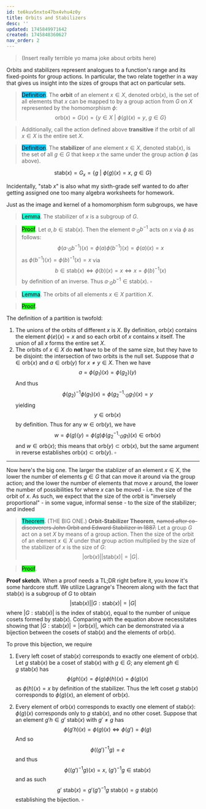 ```yaml
---
id: te6kuv5nxto47bx4vhu4z0y
title: Orbits and Stabilizers
desc: ''
updated: 1745849971642
created: 1745848360627
nav_order: 2
---
```


> (Insert really terrible yo mama joke about orbits here)

Orbits and stabilizers represent analogues to a function's range and its fixed-points for group actions. In particular, the two relate together in a way that gives us insight into the sizes of groups that act on particular sets.

> <span style="background-color: #03cafc; color: black;">Definition</span>. The **orbit** of an element $x \in X$, denoted $\text{orb}(x)$, is the set of all elements that $x$ can be mapped to by a group action from $G$ on $X$ represented by the homomorphism $\phi$:
$$
\text{orb}(x) = G(x) = \{y \in X\ |\ \phi(g)(x) = y,\ g \in G\}
$$

> Additionally, call the action defined above **transitive** if the orbit of all $x \in X$ is the entire set $X$.

> <span style="background-color: #03cafc; color: black;">Definition</span>. The **stabilizer** of ane element $x \in X$, denoted $\text{stab}(x)$, is the set of all $g \in G$ that keep $x$ the same under the group action $\phi$ (as above).

$$
\text{stab}(x) = G_x = \{g\ |\ \phi(g)(x) = x,\ g\in G\}
$$

Incidentally, "stab $x$" is also what my sixth-grade self wanted to do after getting assigned one too many algebra worksheets for homework.

Just as the image and kernel of a homomorphism form subgroups, we have

> <span style="background-color: #12ffd7; color: black;">Lemma</span>. The stabilizer of $x$ is a subgroup of $G$.

> <span style="background-color: #1eff12; color: black;">Proof</span>. Let $a, b \in \text{stab}(x)$. Then the element $a \cdot_G b^{-1}$ acts on $x$ via $\phi$ as follows:
$$
\phi(a\cdot_G b^{-1})(x) = \phi(a)\phi(b^{-1})(x) = \phi(a)(x) = x
$$
as $\phi(b^{-1})(x) = \phi(b)^{-1}(x) = x$ via
$$
b \in \text{stab}(x) \iff \phi(b)(x) = x \iff x =\phi(b)^{-1}(x) 
$$
by definition of an inverse. Thus $a \cdot_G b^{-1} \in \text{stab}(x)$. $\square$


> <span style="background-color: #12ffd7; color: black;">Lemma</span>. The orbits of all elements $x \in X$ partition $X$.

> <span style="background-color: #1eff12; color: black;">Proof</span>.

The definition of a partition is twofold:
1. The unions of the orbits of different $x$ is $X$. By definition, $\text{orb}(x)$ contains the element $\phi(e)(x) = x$ and so each orbit of $x$ contains $x$ itself. The union of all $x$ forms the entire set $X$.
2. The orbits of $x \in X$ do **not** have to be of the same size, but they have to be disjoint: the intersection of two orbits is the null set. Suppose that $a \in \text{orb}(x)$ and $a \in \text{orb}(y)$ for $x \neq y \in X$. Then we have
$$
a = \phi(g_1)(x) = \phi(g_2)(y)
$$
And thus
$$
\phi(g_2)^{-1}\phi(g_1)(x) = \phi(g_2^{-1}\cdot_G g_1)(x) = y
$$
yielding
$$
y \in \text{orb}(x)
$$
by definition. Thus for any $w \in \text{orb}(y)$, we have
$$
w = \phi(g)(y) = \phi(g)\phi(g_2^{-1}\cdot_G g_1)(x) \in \text{orb}(x)
$$
and $w \in \text{orb}(x)$; this means that $\text{orb}(y) \subset \text{orb}(x)$, but the same argument in reverse establishes $\text{orb}(x) \subset \text{orb}(y)$. $\square$

***

Now here's the big one. The larger the stablizer of an element $x \in X$, the lower the number of elements $g \in G$ that can move it around via the group action; and the lower the number of elements that move $x$ around, the lower the number of possibilities for where $x$ can be moved - i.e. the size of the orbit of $x$. As such, we expect that the size of the orbit is "inversely proportional" - in some vague, informal sense - to the size of the stabilizer; and indeed

> <span style="background-color: #12ffd7; color: black;">Theorem</span>. (THE BIG ONE.) **Orbit-Stabilizer Theorem**, ~~named after co-discoverers John Orbit and Edward Stabilizer in 1887.~~ Let a group $G$ act on a set $X$ by means of a group action. Then the size of the orbit of an element $x \in X$ under that group action multiplied by the size of the stabilizer of $x$ is the size of $G$:
$$
|\text{orb}(x)||\text{stab}(x)| = |G|.
$$

> <span style="background-color: #1eff12; color: black;">Proof</span>. 

**Proof sketch**. When a proof needs a TL;DR right before it, you know it's some hardcore stuff. We utilize Lagrange's Theorem along with the fact that $\text{stab}(x)$ is a subgroup of $G$ to obtain
$$
|\text{stab}(x)||G:\text{stab}(x)| = |G|
$$
where $|G:\text{stab}(x)|$ is the index of $\text{stab}(x)$, equal to the number of unique cosets formed by $\text{stab}(x)$. Comparing with the equation above necessitates showing that $|G:\text{stab}(x)| = |\text{orb}(x)|$, which can be demonstrated via a bijection between the cosets of $\text{stab}(x)$ and the elements of $\text{orb}(x)$.

To prove this bijection, we require

1. Every left coset of $\text{stab}(x)$ corresponds to exactly one element of $\text{orb}(x)$. Let $g\ \text{stab}(x)$ be a coset of $\text{stab}(x)$ with $g \in G$; any element $gh \in g\ \text{stab}(x)$ has 
$$
\phi(gh)(x) = \phi(g)\phi(h)(x) = \phi(g)(x)
$$
as $\phi(h)(x) = x$ by definition of the stabilizer. Thus the left coset $g\text{ stab}(x)$ corresponds to $\phi(g)(x)$, an element of $\text{orb}(x)$.

2. Every element of $\text{orb}(x)$ corresponds to exactly one element of $\text{stab}(x)$: $\phi(g)(x)$ corresponds only to $g\ \text{stab}(x)$, and no other coset. Suppose that an element $g'h \in g'\text{ stab}(x)$ with $g' \neq g$ has
$$
\phi(g' h)(x) = \phi(g)(x) \iff \phi(g') = \phi(g)
$$
And so
$$
\phi((g')^{-1}g) = e
$$
and thus
$$
\phi((g')^{-1}g)(x) = x,\ (g')^{-1}g \in \text{stab}(x)
$$
and as such
$$
g'\ \text{stab}(x) = g'(g')^{-1}g\ \text{stab}(x) = g\ \text{stab}(x)
$$
establishing the bijection. $\square$